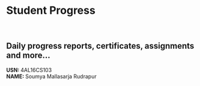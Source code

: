 # Student Progress
<br>

## Daily progress reports, certificates, assignments and more...

<b> USN: </b> 4AL16CS103  <br>
<b> NAME: </b>  Soumya Mallasarja Rudrapur
